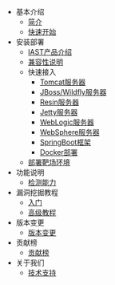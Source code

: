 - 基本介绍
  - [简介](doc/tutorial/intro.md)
  - [快速开始](doc/tutorial/quickstart.md)
- 安装部署
  - [IAST产品介绍](doc/deploy/versions.md)
  - [兼容性说明](doc/deploy/compat.md)
  - 快速接入
    - [Tomcat服务器](doc/deploy/manual/tomcat.md)
    - [JBoss/Wildfly服务器](doc/deploy/manual/jboss.md)
    - [Resin服务器](doc/deploy/manual/resin.md)
    - [Jetty服务器](doc/deploy/manual/jetty.md)
    - [WebLogic服务器](doc/deploy/manual/weblogic.md)
    - [WebSphere服务器](doc/deploy/manual/websphere.md)
    - [SpringBoot框架](doc/deploy/manual/springboot.md)
    - [Docker部署](doc/deploy/manual/docker.md)
  - [部署靶场环境](doc/deploy/vulns.md)
- 功能说明
  - [检测能力](doc/features/detects.md)
- 漏洞挖掘教程
  - [入门](doc/bugbountry/quickstart.md)
  - [高级教程](doc/bugbountry/custom.md)
- 版本变更
  - [版本变更](doc/changes/changelog.md)
- 贡献榜
  - [贡献榜](doc/contributions.md)
- 关于我们
  - [技术支持](doc/aboutus/support.md)
